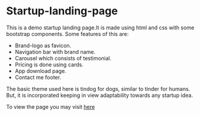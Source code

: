 # Startup-landing-page
This is a demo startup landing page.It is made using html and css with some bootstrap components.
Some features of this are:
* Brand-logo as favicon.
* Navigation bar with brand name.
* Carousel which consists of testimonial.
* Pricing is done using cards.
* App download page.
* Contact me footer.

The basic theme used here is tindog for dogs, similar to tinder for humans. But, it is incorporated keeping in view adaptability towards any startup idea.

To view the page you may visit [here](https://bhavesh0902.github.io/Startup-landing-page/)
